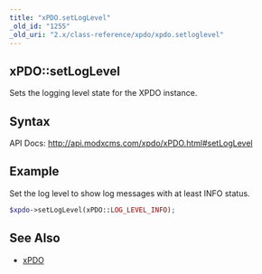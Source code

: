 ```yaml
---
title: "xPDO.setLogLevel"
_old_id: "1255"
_old_uri: "2.x/class-reference/xpdo/xpdo.setloglevel"
---
```


## xPDO::setLogLevel

Sets the logging level state for the XPDO instance.

## Syntax

API Docs: <http://api.modxcms.com/xpdo/xPDO.html#setLogLevel>

## Example

Set the log level to show log messages with at least INFO status.

``` php 
$xpdo->setLogLevel(xPDO::LOG_LEVEL_INFO);
```

## See Also

- [xPDO](extending-modx/xpdo "xPDO")